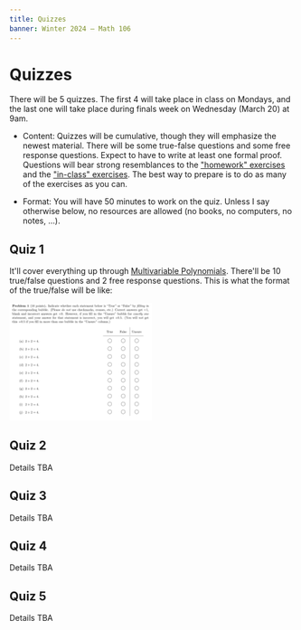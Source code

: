 ```yaml
---
title: Quizzes
banner: Winter 2024 — Math 106
---
```


# Quizzes

There will be 5 quizzes. The first 4 will take place in class on Mondays, and the last one will take place during finals week on Wednesday (March 20) at 9am.

* Content: Quizzes will be cumulative, though they will emphasize the newest material. There will be some true-false questions and some free response questions. Expect to have to write at least one formal proof. Questions will bear strong resemblances to the ["homework" exercises](content) and the ["in-class" exercises](index#schedule). The best way to prepare is to do as many of the exercises as you can. 

* Format: You will have 50 minutes to work on the quiz. Unless I say otherwise below, no resources are allowed (no books, no computers, no notes, ...). 

## Quiz 1

It'll cover everything up through [Multivariable Polynomials](content#multivariable-polynomials). There'll be 10 true/false questions and 2 free response questions. This is what the format of the true/false will be like:

<img src="q1-tf.png" width="50%"/>

## Quiz 2

Details TBA

## Quiz 3

Details TBA

## Quiz 4

Details TBA

## Quiz 5

Details TBA
